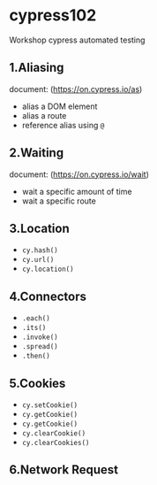 # cypress102
Workshop cypress automated testing

## 1.Aliasing
 document: (https://on.cypress.io/as)
 - alias a DOM element
 - alias a route
 - reference alias using `@`
## 2.Waiting
 document: (https://on.cypress.io/wait)
 - wait a specific amount of time 
 - wait a specific route
## 3.Location
 - `cy.hash()`
 - `cy.url()`
 - `cy.location()`
## 4.Connectors
 - `.each()`
 - `.its()`
 - `.invoke()`
 - `.spread()`
 - `.then()`
## 5.Cookies
 - `cy.setCookie()`
 - `cy.getCookie()`
 - `cy.getCookie()`
 - `cy.clearCookie()`
 - `cy.clearCookies()`
## 6.Network Request
